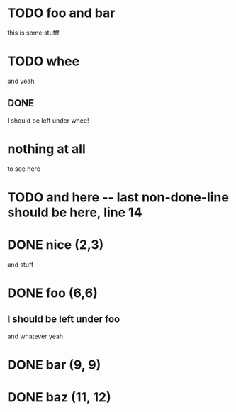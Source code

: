 # TODO foo and bar
this is some stufff
# TODO whee
and yeah
## DONE
I should be left under whee!
# nothing at all
to see here
# TODO and here -- last non-done-line should be here, line 14
# DONE nice (2,3)
and stuff
# DONE foo (6,6)
## I should be left under foo
and whatever yeah
# DONE bar (9, 9)
# DONE baz (11, 12)
